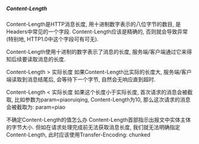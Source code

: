 ##### Content-Length
Content-Length是HTTP消息长度, 用十进制数字表示的八位字节的数目, 是Headers中常见的一个字段. Content-Length应该是精确的, 否则就会导致异常 (特别地, HTTP1.0中这个字段可有可无).

Content-Length使用十进制的数字表示了消息的长度, 服务端/客户端通过它来得知后续要读取消息的长度.

Content-Length > 实际长度
如果Content-Length比实际的长度大, 服务端/客户端读取到消息结尾后, 会等待下一个字节, 自然会无响应直到超时.

Content-Length < 实际长度
如果这个长度小于实际长度, 首次请求的消息会被截取, 比如参数为param=piaoruiqing, Content-Length为10, 那么这次请求的消息会被截取为: param=piao

不确定Content-Length的值怎么办
Content-Length首部指示出报文中实体主体的字节大小. 但如在请求处理完成前无法获取消息长度, 我们就无法明确指定Content-Length, 此时应该使用Transfer-Encoding: chunked